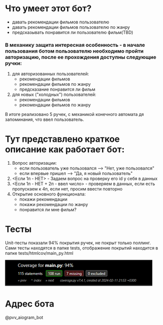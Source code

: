# Что умеет этот бот?
- давать рекомендации фильмов пользователю
- давать рекомендации фильмов пользователю по жанру
- предсказывать понравится ли пользователю фильм(TBD)


### В механику защита интересная особенность - в начале пользования ботом пользователю необходимо пройти авторизацию, после ее прохождения доступны следующие ручки:
1. для авторизованных пользователей:
   - рекомендации фильмов
   - рекомендации фильмов по жанру
   - предсказание понравится ли фильм
2. для новых ("холодных") пользователей:
   - рекомендации фильмов
   - рекомендации фильмов по жанру

В итоге реализовано 5 ручек, с механикой конечного автомата дя запоминания, что ввел пользователь.


# Тут представлено краткое описание как работает бот:
1. Вопрос авторизации:
   - если пользователь уже пользовался --> "Нет, уже пользовался"
   - если впервые пришел --> "Да, я новый пользователь"
2. <Если 1п - НЕТ> - Задаем вопрос на проверку его id у себя в данных
3. <Если 1п - НЕТ + 2п - ввел число> - проверяем в данных, если есть пропускаем к 4п, если нет, просим ввести повторно
4. Открытие основного функционала: 
   - покажи рекомендации
   - покажи рекомендации по жанру
   - понравится ли мне фильм?


# Тесты
Unit-тесты показали 94% покрытия ручек, не покрыт только поллинг.
Сами тесты находятся в папке tests, отображение покрытий находится в папке tests/htmlcov/main_py.html

![summary.png](tests/summary.png)


# Адрес бота
@pvv_aiogram_bot